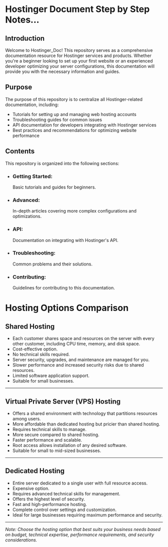 # Hostinger Document Step by Step Notes...  
## Introduction
Welcome to Hostinger_Doc! This repository serves as a comprehensive documentation resource for Hostinger services and products. Whether you're a beginner looking to set up your first website or an experienced developer optimizing your server configurations, this documentation will provide you with the necessary information and guides.

## Purpose
The purpose of this repository is to centralize all Hostinger-related documentation, including:

- Tutorials for setting up and managing web hosting accounts
- Troubleshooting guides for common issues
- API documentation for developers integrating with Hostinger services
- Best practices and recommendations for optimizing website performance

## Contents
This repository is organized into the following sections:

- ### Getting Started:<br/> 
     Basic tutorials and guides for beginners.
- ### Advanced: <br/>
     In-depth articles covering more complex configurations and optimizations.
- ### API:<br/>
     Documentation on integrating with Hostinger's API.
- ### Troubleshooting:<br/>
     Common problems and their solutions.
- ### Contributing: <br/>
     Guidelines for contributing to this documentation.




# Hosting Options Comparison

## Shared Hosting

- Each customer shares space and resources on the server with every other customer, including CPU time, memory, and disk space.
- Cost-effective option.
- No technical skills required.
- Server security, upgrades, and maintenance are managed for you.
- Slower performance and increased security risks due to shared resources.
- Limited software application support.
- Suitable for small businesses.

---

## Virtual Private Server (VPS) Hosting

- Offers a shared environment with technology that partitions resources among users.
- More affordable than dedicated hosting but pricier than shared hosting.
- Requires technical skills to manage.
- More secure compared to shared hosting.
- Faster performance and scalable.
- Root access allows installation of any desired software.
- Suitable for small to mid-sized businesses.

---

## Dedicated Hosting

- Entire server dedicated to a single user with full resource access.
- Expensive option.
- Requires advanced technical skills for management.
- Offers the highest level of security.
- Fast and high-performance hosting.
- Complete control over settings and customization.
- Ideal for large businesses requiring maximum performance and security.

---

*Note: Choose the hosting option that best suits your business needs based on budget, technical expertise, performance requirements, and security considerations.*

